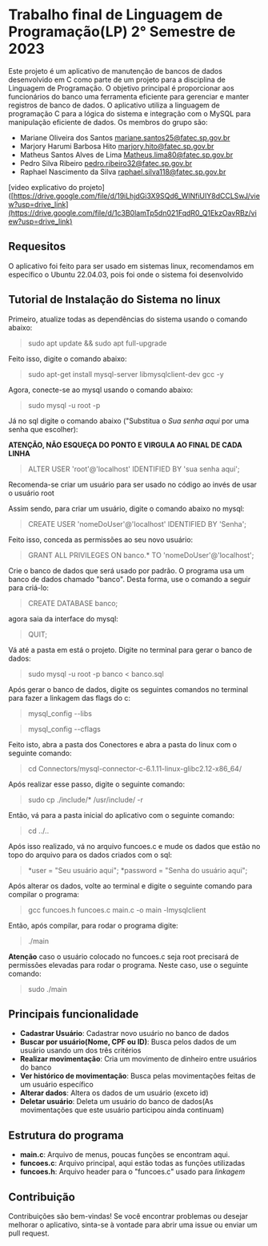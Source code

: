 # Trabalho final de Linguagem de Programação(LP) 2° Semestre de 2023

Este projeto é um aplicativo de manutenção de bancos de dados desenvolvido em C como parte de um projeto para a disciplina de Linguagem de Programação. O objetivo principal é proporcionar aos funcionários do banco uma ferramenta eficiente para gerenciar e manter registros de banco de dados. O aplicativo utiliza a linguagem de programação C para a lógica do sistema e integração com o MySQL para manipulação eficiente de dados. Os membros do grupo são:

* Mariane Oliveira dos Santos mariane.santos25@fatec.sp.gov.br
* Marjory Harumi Barbosa Hito marjory.hito@fatec.sp.gov.br
* Matheus Santos Alves de Lima Matheus.lima80@fatec.sp.gov.br
* Pedro Silva Ribeiro pedro.ribeiro32@fatec.sp.gov.br
* Raphael Nascimento da Silva raphael.silva118@fatec.sp.gov.br

[video explicativo do projeto]([https://drive.google.com/file/d/19iLhjdGi3X9SQd6_WlNfiUIY8dCCLSwJ/view?usp=drive_link](https://drive.google.com/file/d/1c3B0lamTp5dn021FqdR0_Q1EkzOavRBz/view?usp=drive_link)

## Requesitos

O aplicativo foi feito para ser usado em sistemas linux, recomendamos em específico o Ubuntu 22.04.03, pois foi onde o sistema foi desenvolvido

## Tutorial de Instalação do Sistema no linux

Primeiro, atualize todas as dependências do sistema usando o comando abaixo:

> sudo apt update && sudo apt full-upgrade

Feito isso, digite o comando abaixo:

> sudo apt-get install mysql-server libmysqlclient-dev gcc -y

Agora, conecte-se ao mysql usando o comando abaixo:

> sudo mysql -u root -p

Já no sql digite o comando abaixo ("Substitua o _Sua senha aqui_ por uma senha que escolher):

**ATENÇÃO, NÃO ESQUEÇA DO PONTO E VIRGULA AO FINAL DE CADA LINHA**

> ALTER USER 'root'@'localhost' IDENTIFIED BY 'sua senha aqui';

Recomenda-se criar um usuário para ser usado no código ao invés de usar o usuário root

Assim sendo, para criar um usuário, digite o comando abaixo no mysql:

> CREATE USER 'nomeDoUser'@'localhost' IDENTIFIED BY 'Senha';

Feito isso, conceda as permissões ao seu novo usuário:

> GRANT ALL PRIVILEGES ON banco.* TO 'nomeDoUser'@'localhost';

Crie o banco de dados que será usado por padrão. O programa usa um banco de dados chamado "banco". Desta forma, use o comando a seguir para criá-lo:

> CREATE DATABASE banco;

agora saia da interface do mysql:

> QUIT;

Vá até a pasta em está o projeto. Digite no terminal para gerar o banco de dados:

> sudo mysql -u root -p banco < banco.sql

Após gerar o banco de dados, digite os seguintes comandos no terminal para fazer a linkagem das flags do c:

> mysql_config --libs

> mysql_config --cflags

Feito isto, abra a pasta dos Conectores e abra a pasta do linux com o seguinte comando:

> cd Connectors/mysql-connector-c-6.1.11-linux-glibc2.12-x86_64/

Após realizar esse passo, digite o seguinte comando:

> sudo cp ./include/* /usr/include/ -r

Então, vá para a pasta inicial do aplicativo com o seguinte comando:

> cd ../..

Após isso realizado, vá no arquivo funcoes.c e mude os dados que estão no topo do arquivo para os dados criados com o sql:

> *user = "Seu usuário aqui";
> *password = "Senha do usuário aqui";

Após alterar os dados, volte ao terminal e digite o seguinte comando para compilar o programa:

> gcc funcoes.h funcoes.c main.c -o main -lmysqlclient

Então, após compilar, para rodar o programa digite: 

> ./main

**Atenção** caso o usuário colocado no funcoes.c seja root precisará de permissões elevadas para rodar o programa. Neste caso, use o seguinte comando:

> sudo ./main

## Principais funcionalidade

* **Cadastrar Usuário**:  Cadastrar novo usuário no banco de dados
* **Buscar por usuário(Nome, CPF ou ID)**: Busca pelos dados de um usuário usando um dos três critérios
* **Realizar movimentação**: Cria um movimento de dinheiro entre usuários do banco
* **Ver histórico de movimentação**: Busca pelas movimentações feitas de um usuário específico
* **Alterar dados**: Altera os dados de um usuário (exceto id)
* **Deletar usuário**: Deleta um usuário do banco de dados(As movimentações que este usuário participou ainda continuam)

## Estrutura do programa

* **main.c**: Arquivo de menus, poucas funções se encontram aqui.
* **funcoes.c**: Arquivo principal, aqui estão todas as funções utilizadas
* **funcoes.h**: Arquivo header para o "funcoes.c" usado para _linkagem_

## Contribuição

Contribuições são bem-vindas! Se você encontrar problemas ou desejar melhorar o aplicativo, sinta-se à vontade para abrir uma issue ou enviar um pull request.
